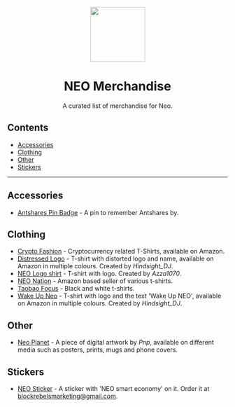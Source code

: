 <p align="center">
  <img 
    src="http://res.cloudinary.com/vidsy/image/upload/v1503160820/CoZ_Icon_DARKBLUE_200x178px_oq0gxm.png" 
    width="125px"
  >
</p>

<h1 align="center">NEO Merchandise</h1>

<p align="center">
  A curated list of merchandise for Neo.
</p>

## Contents

- [Accessories](#accessories)
- [Clothing](#clothing)
- [Other](#other)
- [Stickers](#stickers)

<!--
When listing a product, stick to the following guidelines:
* - [Product](https://link_here.com) - Short description of the product. Credits to designer if known.
* For layout help (markup), check out this link: https://github.com/adam-p/markdown-here/wiki/Markdown-Cheatsheet.
* When adding a product or category, please make sure to keep the list in that category in alphabetical order!
-->

---

## Accessories

- [Antshares Pin Badge](http://www.moderndayminer.com/product/antshares-pin-badge/) - A pin to remember Antshares by.


## Clothing

- [Crypto Fashion](https://www.amazon.com/s/ref=w_bl_sl_s_ap_web_7141123011?ie=UTF8&node=7141123011&field-brandtextbin=Crypto+Fashion) - Cryptocurrency related T-Shirts, available on Amazon.
- [Distressed Logo](https://www.amazon.com/dp/B076YYD3V9) - T-shirt with distorted logo and name, available on Amazon in multiple colours. Created by *Hindsight_DJ*.
- [NEO Logo shirt](https://www.amazon.com/dp/B074Y6W1S1?th=1) - T-shirt with logo. Created by *Azza1070*.
- [NEO Nation](https://www.amazon.com/s/ref=w_bl_sl_s_ap_web_7141123011?ie=UTF8&node=7141123011&field-brandtextbin=NEO%20Nation) - Amazon based seller of various t-shirts.
- [Taobao Focus](https://shop.tbfocus.com/item.php?id=555009655617#3586596243203) - Black and white t-shirts.
- [Wake Up Neo](https://www.amazon.com/dp/B076YVLVLY?th=1) - T-shirt with logo and the text 'Wake Up NEO', available on Amazon in multiple colours. Created by *Hindsight_DJ*.

## Other

- [Neo Planet](https://fineartamerica.com/featured/neo-planet-pnp.html) - A piece of digital artwork by *Pnp*, available on different media such as posters, prints, mugs and phone covers.

## Stickers

- [NEO Sticker](http://imgur.com/iqvFNAw) - A sticker with 'NEO smart economy' on it. Order it at [blockrebelsmarketing@gmail.com](mailto:blockrebelsmarketing@gmail.com).
